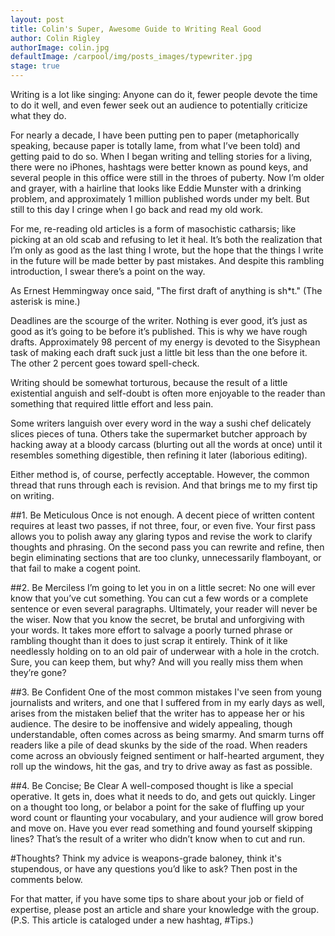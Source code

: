 ```yaml
---
layout: post
title: Colin's Super, Awesome Guide to Writing Real Good
author: Colin Rigley
authorImage: colin.jpg
defaultImage: /carpool/img/posts_images/typewriter.jpg
stage: true
---
```

Writing is a lot like singing: Anyone can do it, fewer people devote the time to do it well, and even fewer seek out an audience to potentially criticize what they do.

<!--more-->

For nearly a decade, I have been putting pen to paper (metaphorically speaking, because paper is totally lame, from what I’ve been told) and getting paid to do so. When I began writing and telling stories for a living, there were no iPhones, hashtags were better known as pound keys, and several people in this office were still in the throes of puberty. Now I’m older and grayer, with a hairline that looks like Eddie Munster with a drinking problem, and approximately 1 million published words under my belt. But still to this day I cringe when I go back and read my old work.

For me, re-reading old articles is a form of masochistic catharsis; like picking at an old scab and refusing to let it heal. It’s both the realization that I’m only as good as the last thing I wrote, but the hope that the things I write in the future will be made better by past mistakes. And despite this rambling introduction, I swear there’s a point on the way.

As Ernest Hemmingway once said, "The first draft of anything is sh*t." (The asterisk is mine.)

Deadlines are the scourge of the writer. Nothing is ever good, it’s just as good as it’s going to be before it’s published. This is why we have rough drafts. Approximately 98 percent of my energy is devoted to the Sisyphean task of making each draft suck just a little bit less than the one before it. The other 2 percent goes toward spell-check.

Writing should be somewhat torturous, because the result of a little existential anguish and self-doubt is often more enjoyable to the reader than something that required little effort and less pain.

Some writers languish over every word in the way a sushi chef delicately slices pieces of tuna. Others take the supermarket butcher approach by hacking away at a bloody carcass (blurting out all the words at once) until it resembles something digestible, then refining it later (laborious editing).

Either method is, of course, perfectly acceptable. However, the common thread that runs through each is revision. And that brings me to my first tip on writing.

##1. Be Meticulous
Once is not enough. A decent piece of written content requires at least two passes, if not three, four, or even five. Your first pass allows you to polish away any glaring typos and revise the work to clarify thoughts and phrasing. On the second pass you can rewrite and refine, then begin eliminating sections that are too clunky, unnecessarily flamboyant, or that fail to make a cogent point.

##2. Be Merciless
I’m going to let you in on a little secret: No one will ever know that you’ve cut something. You can cut a few words or a complete sentence or even several paragraphs. Ultimately, your reader will never be the wiser. Now that you know the secret, be brutal and unforgiving with your words. It takes more effort to salvage a poorly turned phrase or rambling thought than it does to just scrap it entirely. Think of it like needlessly holding on to an old pair of underwear with a hole in the crotch. Sure, you can keep them, but why? And will you really miss them when they’re gone?

##3. Be Confident
One of the most common mistakes I've seen from young journalists and writers, and one that I suffered from in my early days as well, arises from the mistaken belief that the writer has to appease her or his audience. The desire to be inoffensive and widely appealing, though understandable, often comes across as being smarmy. And smarm turns off readers like a pile of dead skunks by the side of the road. When readers come across an obviously feigned sentiment or half-hearted argument, they roll up the windows, hit the gas, and try to drive away as fast as possible.

##4. Be Concise; Be Clear
A well-composed thought is like a special operative. It gets in, does what it needs to do, and gets out quickly. Linger on a thought too long, or belabor a point for the sake of fluffing up your word count or flaunting your vocabulary, and your audience will grow bored and move on. Have you ever read something and found yourself skipping lines? That’s the result of a writer who didn’t know when to cut and run.

#Thoughts?
Think my advice is weapons-grade baloney, think it's stupendous, or have any questions you’d like to ask? Then post in the comments below.

For that matter, if you have some tips to share about your job or field of expertise, please post an article and share your knowledge with the group. (P.S. This article is cataloged under a new hashtag, \#Tips.)